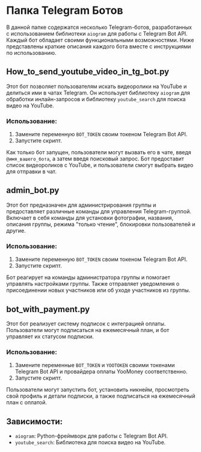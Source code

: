 # Папка Telegram Ботов

В данной папке содержатся несколько Telegram-ботов, разработанных с использованием библиотеки `aiogram` для работы с Telegram Bot API. Каждый бот обладает своими функциональными возможностями. Ниже представлены краткие описания каждого бота вместе с инструкциями по использованию.

## How_to_send_youtube_video_in_tg_bot.py

Этот бот позволяет пользователям искать видеоролики на YouTube и делиться ими в чатах Telegram. Он использует библиотеку `aiogram` для обработки инлайн-запросов и библиотеку `youtube_search` для поиска видео на YouTube.

### Использование:

1. Замените переменную `BOT_TOKEN` своим токеном Telegram Bot API.
2. Запустите скрипт.

Как только бот запущен, пользователи могут вызвать его в чате, введя `@имя_вашего_бота`, а затем введя поисковый запрос. Бот предоставит список видеороликов с YouTube, и пользователи смогут выбрать видео для отправки в чат.

## admin_bot.py

Этот бот предназначен для администрирования группы и предоставляет различные команды для управления Telegram-группой. Включает в себя команды для установки фотографии, названия, описания группы, режима "только чтение", блокировки пользователей и другие.

### Использование:

1. Замените переменную `BOT_TOKEN` своим токеном Telegram Bot API.
2. Запустите скрипт.

Бот реагирует на команды администратора группы и помогает управлять настройками группы. Также отправляет уведомления о присоединении новых участников или об уходе участников из группы.

## bot_with_payment.py

Этот бот реализует систему подписок с интеграцией оплаты. Пользователи могут подписаться на ежемесячный план, и бот управляет их статусом подписки.

### Использование:

1. Замените переменные `BOT_TOKEN` и `YOOTOKEN` своими токенами Telegram Bot API и провайдера оплаты YooMoney соответственно.
2. Запустите скрипт.

Пользователи могут запустить бот, установить никнейм, просмотреть свой профиль и детали подписки, а также подписаться на ежемесячный план с оплатой.

## Зависимости:

- `aiogram`: Python-фреймворк для работы с Telegram Bot API.
- `youtube_search`: Библиотека для поиска видео на YouTube.
